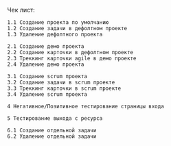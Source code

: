 Чек лист:

    1.1 Создание проекта по умолчанию
    1.2 Создание задачи в дефолтном проекте
    1.3 Удаление дефолтного проекта

    2.1 Создание демо проекта
    2.2 Создание карточки в дефолтном проекте
    2.3 Треккинг карточки agile в демо проекте
    2.4 Удаление демо проекта

    3.1 Создание scrum проекта
    3.2 Создание задачи в scrum проекте
    3.3 Треккинг карточки в scrum проекте
    3.4 Удаление scrum проекта

    4 Негативное/Позитивное тестирование страницы входа

    5 Тестирование выхода с ресурса

    6.1 Создание отдельной задачи
    6.2 Удаление отдельной задачи
